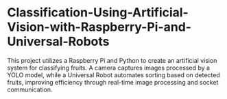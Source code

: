 # Classification-Using-Artificial-Vision-with-Raspberry-Pi-and-Universal-Robots
This project utilizes a Raspberry Pi and Python to create an artificial vision system for classifying fruits. A camera captures images processed by a YOLO model, while a Universal Robot automates sorting based on detected fruits, improving efficiency through real-time image processing and socket communication.
